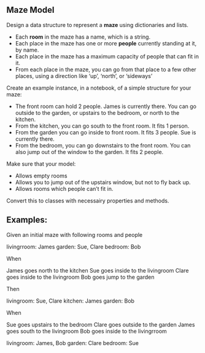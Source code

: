 ## Maze Model

Design a data structure to represent a **maze** using dictionaries and lists.
  - Each **room** in the maze has a name, which is a string.
  - Each place in the maze has one or more **people** currently standing at it, by name.
  - Each place in the maze has a maximum capacity of people that can fit in it.
  - From each place in the maze, you can go from that place to a few other places, using a direction like ‘up’, ‘north’, or ‘sideways’

Create an example instance, in a notebook, of a simple structure for your maze:
  - The front room can hold 2 people. James is currently there. You can go outside to the garden, or upstairs to the bedroom, or north to the kitchen.
  - From the kitchen, you can go south to the front room. It fits 1 person.
  - From the garden you can go inside to front room. It fits 3 people. Sue is currently there.
  - From the bedroom, you can go downstairs to the front room. You can also jump out of the window to the garden. It fits 2 people.

Make sure that your model:
  - Allows empty rooms
  - Allows you to jump out of the upstairs window, but not to fly back up.
  - Allows rooms which people can’t fit in.


Convert this to classes with necessairy properties and methods.

## Examples:

Given an initial maze with following rooms and people

livingrroom: James 
garden: Sue, Clare
bedroom: Bob

When

James goes north to the kitchen
Sue goes inside to the livingroom
Clare goes inside to the livingroom
Bob goes jump to the garden

Then

livingroom: Sue, Clare
kitchen: James
garden: Bob

When

Sue goes upstairs to the bedroom
Clare goes outside to the garden
James goes south to the livingroom
Bob goes inside to the livingrroom

livingroom: James, Bob
garden: Clare
bedroom: Sue



